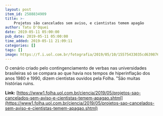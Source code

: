 ```yaml
---
layout: post
item_id: 2588834909
title: >-
    Projetos são cancelados sem aviso, e cientistas temem apagão
author: Tatu D'Oquei
date: 2019-05-11 05:00:00
pub_date: 2019-05-11 05:00:00
time_added: 2019-05-11 21:09:11
categories: []
tags: []
image: https://f.i.uol.com.br/fotografia/2019/05/10/15575433035cd639876ecad_1557543303_3x2_xl.jpg
---
```


O cenário criado pelo contingenciamento de verbas nas universidades brasileiras só se compara ao que havia nos tempos de hiperinflação dos anos 1980 e 1990, dizem cientistas ouvidos pela Folha. "São muitas histórias ruins.

**Link:** [https://www1.folha.uol.com.br/ciencia/2019/05/projetos-sao-cancelados-sem-aviso-e-cientistas-temem-apagao.shtml](https://www1.folha.uol.com.br/ciencia/2019/05/projetos-sao-cancelados-sem-aviso-e-cientistas-temem-apagao.shtml)

